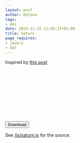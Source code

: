```yaml
---
layout: post
author: Helena
tags:
- dev
date: 2019-11-16 11:45:17+01:00
title: Saturn
page_requires:
- jquery
- dat
---
```


Inspired by [this post](https://www.reddit.com/r/proceduralgeneration/comments/gjufn1/generative_saturn_plotted_in_gold/)


<svg id="plot" xmlns="http://www.w3.org/2000/svg" xmlns:xlink="http://www.w3.org/1999/xlink"/>

<button id="download">Download</button>
<script src="/js/download-svg.js"></script>
<script type="text/javascript">
bindDownloadButton("download", "plot");
</script>


<script src="/js/perlin.js"></script>
<script src="/js/lib.js"></script>
<script src="/js/saturn.js"></script>
See [/js/saturn.js](/js/saturn.js) for the source.
